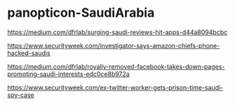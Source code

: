 # panopticon-SaudiArabia

https://medium.com/dfrlab/surging-saudi-reviews-hit-apps-d44a8094bcbc

https://www.securityweek.com/investigator-says-amazon-chiefs-phone-hacked-saudis

https://medium.com/dfrlab/royally-removed-facebook-takes-down-pages-promoting-saudi-interests-edc0ce8b972a

https://www.securityweek.com/ex-twitter-worker-gets-prison-time-saudi-spy-case
